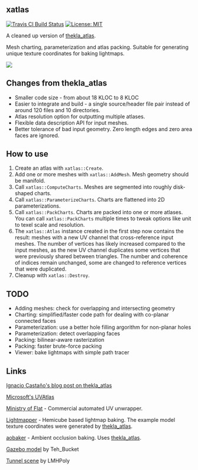 ## xatlas

[![Travis CI Build Status](https://travis-ci.org/jpcy/xatlas.svg?branch=master)](https://travis-ci.org/jpcy/xatlas) [![License: MIT](https://img.shields.io/badge/License-MIT-yellow.svg)](https://opensource.org/licenses/MIT)

A cleaned up version of [thekla_atlas](https://github.com/Thekla/thekla_atlas).

Mesh charting, parameterization and atlas packing. Suitable for generating unique texture coordinates for baking lightmaps.

[![](https://user-images.githubusercontent.com/3744372/43034067-5c09c1da-8d18-11e8-8490-25770f05e8e0.png)](https://user-images.githubusercontent.com/3744372/43034066-53a62dee-8d18-11e8-9767-0b38ed3fa2d3.png)

## Changes from thekla_atlas
* Smaller code size - from about 18 KLOC to 8 KLOC
* Easier to integrate and build - a single source/header file pair instead of around 120 files and 10 directories.
* Atlas resolution option for outputting multiple atlases.
* Flexible data description API for input meshes.
* Better tolerance of bad input geometry. Zero length edges and zero area faces are ignored.

## How to use

1. Create an atlas with `xatlas::Create`.
2. Add one or more meshes with `xatlas::AddMesh`. Mesh geometry should be manifold.
3. Call `xatlas::ComputeCharts`. Meshes are segmented into roughly disk-shaped charts.
4. Call `xatlas::ParameterizeCharts`. Charts are flattened into 2D parameterizations.
4. Call `xatlas::PackCharts`. Charts are packed into one or more atlases. You can call `xatlas::PackCharts` multiple times to tweak options like unit to texel scale and resolution.
5. The `xatlas::Atlas` instance created in the first step now contains the result: meshes with a new UV channel that cross-reference input meshes. The number of vertices has likely increased compared to the input meshes, as the new UV channel duplicates some vertices that were previously shared between triangles. The number and coherence of indices remain unchanged, some are changed to reference vertices that were duplicated.
6. Cleanup with `xatlas::Destroy`.

## TODO

* Adding meshes: check for overlapping and intersecting geometry
* Charting: simplified/faster code path for dealing with co-planar connected faces
* Parameterization: use a better hole filling argorithm for non-planar holes
* Parameterization: detect overlapping faces
* Packing: bilinear-aware rasterization
* Packing: faster brute-force packing
* Viewer: bake lightmaps with simple path tracer

## Links
[Ignacio Castaño's blog post on thekla_atlas](http://the-witness.net/news/2010/03/graphics-tech-texture-parameterization/)

[Microsoft's UVAtlas](https://github.com/Microsoft/UVAtlas)

[Ministry of Flat](http://www.quelsolaar.com/ministry_of_flat/) - Commercial automated UV unwrapper.

[Lightmapper](https://github.com/ands/lightmapper) - Hemicube based lightmap baking. The example model texture coordinates were generated by [thekla_atlas](https://github.com/Thekla/thekla_atlas).

[aobaker](https://github.com/prideout/aobaker) - Ambient occlusion baking. Uses [thekla_atlas](https://github.com/Thekla/thekla_atlas).

[Gazebo model](https://opengameart.org/content/gazebo-0) by Teh_Bucket

[Tunnel scene](https://lmhpoly.com/unity-tutorial-volumetric-lighting/) by LMHPoly
